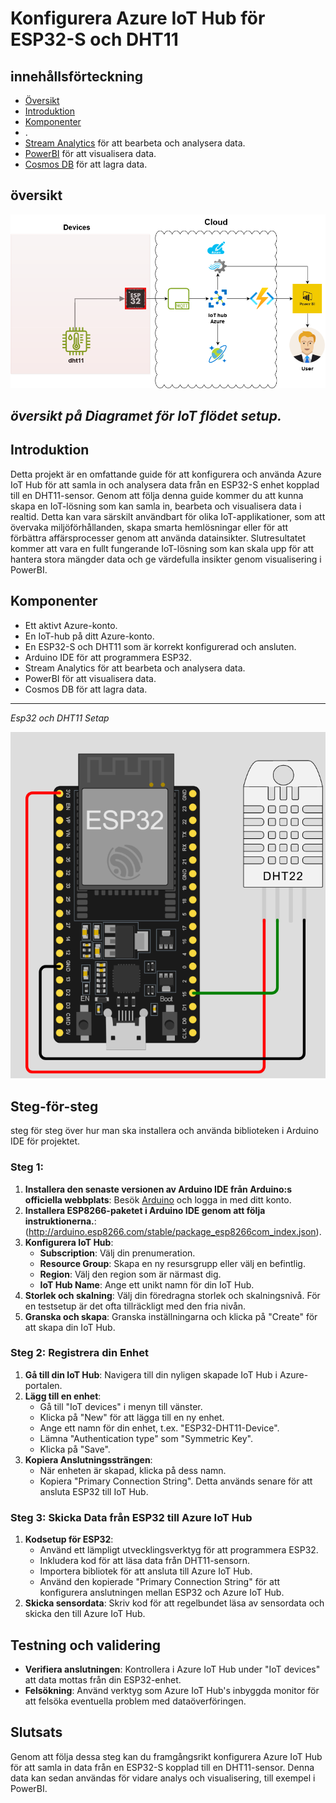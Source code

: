 
# Konfigurera Azure IoT Hub för ESP32-S och DHT11

## innehållsförteckning
- [Översikt](#översikt)
- [Introduktion](#Introduktion)
-   [Komponenter](#Komponenter) 
- [](#steg-1-skicka-data-från-esp32-till-azure-iot-hub) .
- [Stream Analytics](#testning-och-validering) för att bearbeta och analysera data.
- [PowerBI](#slutsats) för att visualisera data.
- [Cosmos DB](#slutsats) för att lagra data.
  
## översikt
![IoT Diagram](./img/iot-diagram.drawio.png)

*översikt på Diagramet för IoT flödet setup.*
--- 
## Introduktion
Detta projekt är en omfattande guide för att konfigurera och använda Azure IoT Hub för att samla in och analysera data från en ESP32-S enhet kopplad till en DHT11-sensor. Genom att följa denna guide kommer du att kunna skapa en IoT-lösning som kan samla in, bearbeta och visualisera data i realtid. Detta kan vara särskilt användbart för olika IoT-applikationer, som att övervaka miljöförhållanden, skapa smarta hemlösningar eller för att förbättra affärsprocesser genom att använda datainsikter. Slutresultatet kommer att vara en fullt fungerande IoT-lösning som kan skala upp för att hantera stora mängder data och ge värdefulla insikter genom visualisering i PowerBI.

## Komponenter
- Ett aktivt Azure-konto.
- En IoT-hub på ditt Azure-konto.
- En ESP32-S och DHT11 som är korrekt konfigurerad och ansluten.
- Arduino IDE för att programmera ESP32.
- Stream Analytics för att bearbeta och analysera data.
- PowerBI för att visualisera data.
- Cosmos DB för att lagra data.
  
---
   *Esp32 och DHT11 Setap* 

![ESP32 Image](./img/esp32bild.png)

## Steg-för-steg
steg för steg över hur man ska installera och använda biblioteken i Arduino IDE för projektet.

### Steg 1: 
1. **Installera den senaste versionen av Arduino IDE från Arduino:s officiella webbplats**: Besök [Arduino](https://www.arduino.cc/en/software) och logga in med ditt konto.
2. **Installera ESP8266-paketet i Arduino IDE genom att följa instruktionerna.**:  (http://arduino.esp8266.com/stable/package_esp8266com_index.json). 
3. **Konfigurera IoT Hub**:
   - **Subscription**: Välj din prenumeration.
   - **Resource Group**: Skapa en ny resursgrupp eller välj en befintlig.
   - **Region**: Välj den region som är närmast dig.
   - **IoT Hub Name**: Ange ett unikt namn för din IoT Hub.
4. **Storlek och skalning**: Välj din föredragna storlek och skalningsnivå. För en testsetup är det ofta tillräckligt med den fria nivån.
5. **Granska och skapa**: Granska inställningarna och klicka på "Create" för att skapa din IoT Hub.

### Steg 2: Registrera din Enhet
1. **Gå till din IoT Hub**: Navigera till din nyligen skapade IoT Hub i Azure-portalen.
2. **Lägg till en enhet**:
   - Gå till "IoT devices" i menyn till vänster.
   - Klicka på "New" för att lägga till en ny enhet.
   - Ange ett namn för din enhet, t.ex. "ESP32-DHT11-Device".
   - Lämna "Authentication type" som "Symmetric Key".
   - Klicka på "Save".
3. **Kopiera Anslutningssträngen**:
   - När enheten är skapad, klicka på dess namn.
   - Kopiera "Primary Connection String". Detta används senare för att ansluta ESP32 till IoT Hub.

### Steg 3: Skicka Data från ESP32 till Azure IoT Hub
1. **Kodsetup för ESP32**:
   - Använd ett lämpligt utvecklingsverktyg för att programmera ESP32.
   - Inkludera kod för att läsa data från DHT11-sensorn.
   - Importera bibliotek för att ansluta till Azure IoT Hub.
   - Använd den kopierade "Primary Connection String" för att konfigurera anslutningen mellan ESP32 och Azure IoT Hub.
2. **Skicka sensordata**: Skriv kod för att regelbundet läsa av sensordata och skicka den till Azure IoT Hub.

## Testning och validering
- **Verifiera anslutningen**: Kontrollera i Azure IoT Hub under "IoT devices" att data mottas från din ESP32-enhet.
- **Felsökning**: Använd verktyg som Azure IoT Hub's inbyggda monitor för att felsöka eventuella problem med dataöverföringen.

## Slutsats
Genom att följa dessa steg kan du framgångsrikt konfigurera Azure IoT Hub för att samla in data från en ESP32-S kopplad till en DHT11-sensor. Denna data kan sedan användas för vidare analys och visualisering, till exempel i PowerBI.
